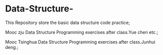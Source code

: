 # Data-Structure-
This Repository store the basic data structure code practice;

Mooc zju Data Structure Programming exercises after class.Yue chen etc.;

Mooc Tsinghua Data Structure Programming exercises after class.Junhui deng.;
